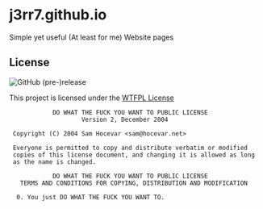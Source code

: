 # j3rr7.github.io

Simple yet useful (At least for me) Website pages



## License
![GitHub (pre-)release](https://img.shields.io/github/release/qubyte/rubidium/all.svg?style=for-the-badge&?label=jere_id)



This project is licensed under the [WTFPL License](http://www.wtfpl.net/txt/copying/) 

```
            DO WHAT THE FUCK YOU WANT TO PUBLIC LICENSE
                    Version 2, December 2004

 Copyright (C) 2004 Sam Hocevar <sam@hocevar.net>

 Everyone is permitted to copy and distribute verbatim or modified
 copies of this license document, and changing it is allowed as long
 as the name is changed.

            DO WHAT THE FUCK YOU WANT TO PUBLIC LICENSE
   TERMS AND CONDITIONS FOR COPYING, DISTRIBUTION AND MODIFICATION

  0. You just DO WHAT THE FUCK YOU WANT TO.
 ```

